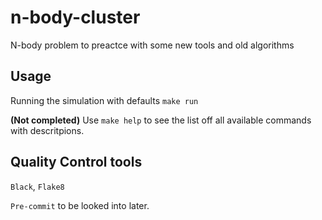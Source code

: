 # n-body-cluster

N-body problem to preactce with some new tools and old algorithms

## Usage

Running the simulation with defaults `make run`

**(Not completed)** Use `make help` to see the list off all available commands with descritpions.

## Quality Control tools

`Black`, `Flake8`

`Pre-commit` to be looked into later.
